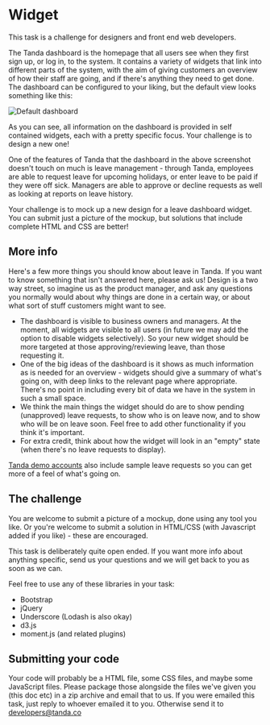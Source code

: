 # Widget

This task is a challenge for designers and front end web developers.

The Tanda dashboard is the homepage that all users see when they first sign up, or log in, to the system. It contains a variety of widgets that link into different parts of the system, with the aim of giving customers an overview of how their staff are going, and if there's anything they need to get done. The dashboard can be configured to your liking, but the default view looks something like this:

![Default dashboard](demo_dashboard.png)

As you can see, all information on the dashboard is provided in self contained widgets, each with a pretty specific focus. Your challenge is to design a new one!

One of the features of Tanda that the dashboard in the above screenshot doesn't touch on much is leave management - through Tanda, employees are able to request leave for upcoming holidays, or enter leave to be paid if they were off sick. Managers are able to approve or decline requests as well as looking at reports on leave history.

Your challenge is to mock up a new design for a leave dashboard widget. You can submit just a picture of the mockup, but solutions that include complete HTML and CSS are better!

## More info

Here's a few more things you should know about leave in Tanda. If you want to know something that isn't answered here, please ask us! Design is a two way street, so imagine us as the product manager, and ask any questions you normally would about why things are done in a certain way, or about what sort of stuff customers might want to see.

- The dashboard is visible to business owners and managers. At the moment, all widgets are visible to all users (in future we may add the option to disable widgets selectively). So your new widget should be more targeted at those approving/reviewing leave, than those requesting it.
- One of the big ideas of the dashboard is it shows as much information as is needed for an overview - widgets should give a summary of what's going on, with deep links to the relevant page where appropriate. There's no point in including every bit of data we have in the system in such a small space.
- We think the main things the widget should do are to show pending (unapproved) leave requests, to show who is on leave now, and to show who will be on leave soon. Feel free to add other functionality if you think it's important.
- For extra credit, think about how the widget will look in an "empty" state (when there's no leave requests to display).

[Tanda demo accounts](https://my.tanda.co/try/?utm_source=Github&utm_medium=challenge&utm_campaign=design-front-end) also include sample leave requests so you can get more of a feel of what's going on.

## The challenge

You are welcome to submit a picture of a mockup, done using any tool you like. Or you're welcome to submit a solution in HTML/CSS (with Javascript added if you like) - these are encouraged.

This task is deliberately quite open ended. If you want more info about anything specific, send us your questions and we will get back to you as soon as we can.

Feel free to use any of these libraries in your task:

- Bootstrap
- jQuery
- Underscore (Lodash is also okay)
- d3.js
- moment.js (and related plugins)

## Submitting your code

Your code will probably be a HTML file, some CSS files, and maybe some JavaScript files. Please package those alongside the files we've given you (this doc etc) in a zip archive and email that to us. If you were emailed this task, just reply to whoever emailed it to you. Otherwise send it to developers@tanda.co
